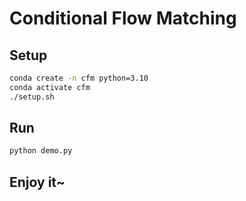 # Conditional Flow Matching

## Setup

```bash
conda create -n cfm python=3.10
conda activate cfm
./setup.sh
```

## Run

```bash
python demo.py
```

## Enjoy it~
